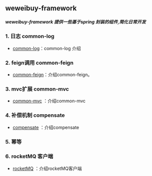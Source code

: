 
 
weweibuy-framework 
--------

##### weweibuy-framework 提供一些基于spring 封装的组件,简化日常开发

### 1. 日志 common-log

- [common-log](./common/common-log/README.md)：common-log 介绍


### 2. feign调用 common-feign

- [common-feign](./common/common-feign/README.md)：介绍common-feign。


### 3. mvc扩展 common-mvc

- [common-mvc](./common/common-mvc/README.md) ：介绍common-mvc


### 4. 补偿机制 compensate

- [compensate](./compensate/README.md) ：介绍compensate

### 5. 幂等

### 6. rocketMQ 客户端 

- [rocketMQ](./rocketmq/README.md) ：介绍rocketMQ客户端








